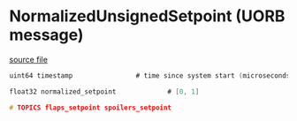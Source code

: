 # NormalizedUnsignedSetpoint (UORB message)



[source file](https://github.com/PX4/PX4-Autopilot/blob/release/1.15/msg/NormalizedUnsignedSetpoint.msg)

```c
uint64 timestamp                # time since system start (microseconds)

float32 normalized_setpoint             # [0, 1]

# TOPICS flaps_setpoint spoilers_setpoint

```
